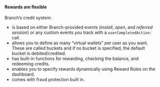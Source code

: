 
#### Rewards are flexible

Branch’s credit system:

* is based on either Branch-provided events (_install_, _open_, and _referred session_) or any custom events you track with a `userCompletedAction:` call.
* allows you to define as many “virtual wallets” per user as you want. These are called buckets and if no bucket is specified, the default bucket is debited/credited.
* has built-in functions for rewarding, checking the balance, and redeeming credits.
* enables you to specify rewards dynamically using Reward Rules on the dashboard.
* comes with fraud protection built in.
